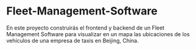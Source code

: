# Fleet-Management-Software
En este proyecto construirás el frontend y backend de un Fleet Management Software para visualizar en un mapa las ubicaciones de los vehículos de una empresa de taxis en Beijing, China.  
